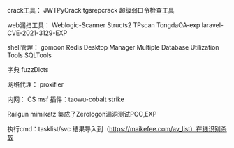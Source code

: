crack工具：
JWTPyCrack
tgsrepcrack
超级弱口令检查工具

web漏扫工具：
Weblogic-Scanner
Structs2
TPscan
TongdaOA-exp
laravel-CVE-2021-3129-EXP

shell管理：
gomoon
Redis Desktop Manager
Multiple Database Utilization Tools
SQLTools

字典
fuzzDicts

网络代理：
proxifier


内网：
CS
msf
插件：taowu-cobalt strike

Railgun
mimikatz 集成了Zerologon漏洞测试POC,EXP

执行cmd：tasklist/svc
结果导入到（https://maikefee.com/av_list）在线识别杀软
